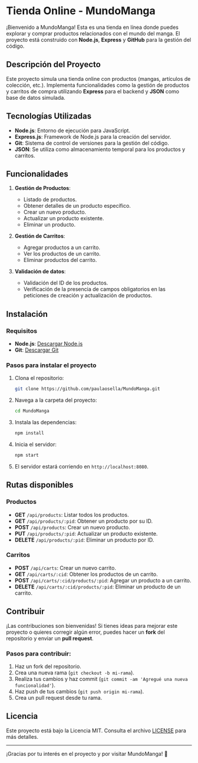 # Tienda Online - MundoManga

¡Bienvenido a MundoManga! Esta es una tienda en línea donde puedes explorar y comprar productos relacionados con el mundo del manga. El proyecto está construido con **Node.js**, **Express** y **GitHub** para la gestión del código.

## Descripción del Proyecto

Este proyecto simula una tienda online con productos (mangas, artículos de colección, etc.). Implementa funcionalidades como la gestión de productos y carritos de compra utilizando **Express** para el backend y **JSON** como base de datos simulada.

## Tecnologías Utilizadas

- **Node.js**: Entorno de ejecución para JavaScript.
- **Express.js**: Framework de Node.js para la creación del servidor.
- **Git**: Sistema de control de versiones para la gestión del código.
- **JSON**: Se utiliza como almacenamiento temporal para los productos y carritos.

## Funcionalidades

1. **Gestión de Productos**:
   - Listado de productos.
   - Obtener detalles de un producto específico.
   - Crear un nuevo producto.
   - Actualizar un producto existente.
   - Eliminar un producto.

2. **Gestión de Carritos**:
   - Agregar productos a un carrito.
   - Ver los productos de un carrito.
   - Eliminar productos del carrito.

3. **Validación de datos**:
   - Validación del ID de los productos.
   - Verificación de la presencia de campos obligatorios en las peticiones de creación y actualización de productos.

## Instalación

### Requisitos

- **Node.js**: [Descargar Node.js](https://nodejs.org/)
- **Git**: [Descargar Git](https://git-scm.com/)

### Pasos para instalar el proyecto

1. Clona el repositorio:

    ```bash
    git clone https://github.com/paulaosella/MundoManga.git
    ```

2. Navega a la carpeta del proyecto:

    ```bash
    cd MundoManga
    ```

3. Instala las dependencias:

    ```bash
    npm install
    ```

4. Inicia el servidor:

    ```bash
    npm start
    ```

5. El servidor estará corriendo en `http://localhost:8080`.

## Rutas disponibles

### Productos

- **GET** `/api/products`: Listar todos los productos.
- **GET** `/api/products/:pid`: Obtener un producto por su ID.
- **POST** `/api/products`: Crear un nuevo producto.
- **PUT** `/api/products/:pid`: Actualizar un producto existente.
- **DELETE** `/api/products/:pid`: Eliminar un producto por ID.

### Carritos

- **POST** `/api/carts`: Crear un nuevo carrito.
- **GET** `/api/carts/:cid`: Obtener los productos de un carrito.
- **POST** `/api/carts/:cid/products/:pid`: Agregar un producto a un carrito.
- **DELETE** `/api/carts/:cid/products/:pid`: Eliminar un producto de un carrito.

## Contribuir

¡Las contribuciones son bienvenidas! Si tienes ideas para mejorar este proyecto o quieres corregir algún error, puedes hacer un **fork** del repositorio y enviar un **pull request**.

### Pasos para contribuir:

1. Haz un fork del repositorio.
2. Crea una nueva rama (`git checkout -b mi-rama`).
3. Realiza tus cambios y haz commit (`git commit -am 'Agregué una nueva funcionalidad'`).
4. Haz push de tus cambios (`git push origin mi-rama`).
5. Crea un pull request desde tu rama.

## Licencia

Este proyecto está bajo la Licencia MIT. Consulta el archivo [LICENSE](LICENSE) para más detalles.

---

¡Gracias por tu interés en el proyecto y por visitar MundoManga! 🚀 
